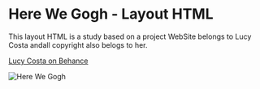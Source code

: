 # Here We Gogh - Layout HTML

This layout HTML is a study based on a project WebSite belongs to Lucy Costa andall copyright also belogs to her.

[Lucy Costa on Behance](https://www.behance.net/luciecosta5cd2)

![Here We Gogh](app/layout.png)

